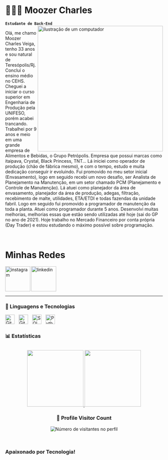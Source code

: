# 👩🏻‍💻 Moozer Charles
**`Estudante de Back-End`**
<img src="https://raw.githubusercontent.com/MicaelliMedeiros/micaellimedeiros/master/image/computer-illustration.png" alt="ilustração de um computador" min-width="400px" max-width="400px" width="400px" align="right">

<p align="left"> 
  Olá, me chamo Moozer Charles Veiga, tenho 33 anos e sou natural de Teresópolis/Rj. Concluí o ensino médio no CEHS. Cheguei a iniciar o curso superior em Engenharia de Produção pela UNIFESO, porém acabei trancando.
Trabalhei por 9 anos e meio em uma grande empresa de Alimentos e Bebidas, o Grupo Petrópolis. Empresa que possui marcas como itaipava, Crystal, Black Princess, TNT... Lá iniciei como operador de produção (chão de fábrica mesmo), e com o tempo, estudo e muita dedicação conseguir ir evoluindo. Fui promovido no meu setor inicial (Envasamento), logo em seguido recebi um novo desafio, ser Analista de Planejamento na Manutenção, em um setor chamado PCM (Planejamento e Controle de Manutenção). Lá atuei como planejador da área de envasamento, planejador da área de produção, adegas, filtração, recebimento de malte, utilidades, ETA/ETDI e todas fazendas da unidade fabril. Logo em seguido fui promovido a programador de manutenção da toda a planta. Atuei como programador durante 5 anos. Desenvolvi muitas melhorias, melhorias essas que estão sendo utilizadas até hoje (sai do GP no ano de 2021). Hoje trabalho no Mercado Financeiro por conta própria (Day Trader) e estou estudando o máximo possível sobre programação.
</p>

<br/>




 <h1 align="left">Minhas Redes</h1>
 <a href="https://www.instagram.com/moozer_charles/">
    <img align="left" width="80px" src="https://i.ibb.co/qkGSp1D/instagram.png" alt="instagram" style="vertical-align:top;">
  </a> 
  <a href="https://www.linkedin.com/in/moozer-charles/">
    <img width="80px" src="https://i.ibb.co/RyZx12b/linkedin.png" alt="linkedin" style="vertical-align:top;">
  </a>

---



### 🤖 Linguagens e Tecnologias

<img 
    align="left" 
    alt="GitHub"
    title="GitHub" 
    width="30px" 
    style="padding-right: 10px;" 
    src="https://cdn.jsdelivr.net/gh/devicons/devicon@latest/icons/github/github-original.svg" 
/>
<img
    align="left" 
    alt="Git" 
    title="Git"
    width="30px" 
    style="padding-right: 10px;" 
    src="https://cdn.jsdelivr.net/gh/devicons/devicon@latest/icons/git/git-original.svg" 
/>

<img 
    align="left" 
    alt="SQL" 
    title="SQL"
    width="30px" 
    style="padding-right: 10px;" 
    src="https://cdn.jsdelivr.net/gh/devicons/devicon@latest/icons/mysql/mysql-original.svg"
/>

<img 
    align="left" 
    alt="Python" 
    title="Python"
    width="30px" 
    style="padding-right: 10px;" 
    src="https://cdn.jsdelivr.net/gh/devicons/devicon@latest/icons/python/python-original.svg" 
/>


<br/>
<br/>

### 📊 Estatísticas

##
<p align="center">
<a href="https://github.com/Moozer-cloud">
  <img height="180em" src="https://github-readme-stats-eight-theta.vercel.app/api?username=Moozer-dev&show_icons=true&theme=algolia&include_all_commits=true&count_private=true"/>
  <img height="180em" src="https://github-readme-stats-eight-theta.vercel.app/api/top-langs/?username=Moozer-dev&layout=compact&langs_count=8&theme=algolia"/>
</a>
</p>

<div align="center">
  <h3><b>📍 Profile Visitor Count</b></h3>
</div>

<p align="center">
  <img
    src="https://profile-counter.glitch.me/moozer-dev/count.svg"
    alt="Número de visitantes no perfil"
  />
</p>

<br/>


### Apaixonado por Tecnologia!
